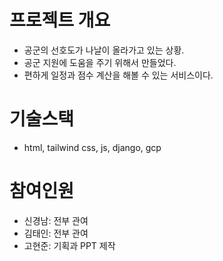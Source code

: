 # **프로젝트 개요**
- 공군의 선호도가 나날이 올라가고 있는 상황.
- 공군 지원에 도움을 주기 위해서 만들었다.
- 편하게 일정과 점수 계산을 해볼 수 있는 서비스이다.

# 기술스택
- html, tailwind css, js, django, gcp

# 참여인원
- 신경남: 전부 관여
- 김태인: 전부 관여
- 고현준: 기획과 PPT 제작 

